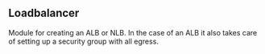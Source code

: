 ## Loadbalancer

Module for creating an ALB or NLB. In the case of an ALB it also takes care of setting up
a security group with all egress.
